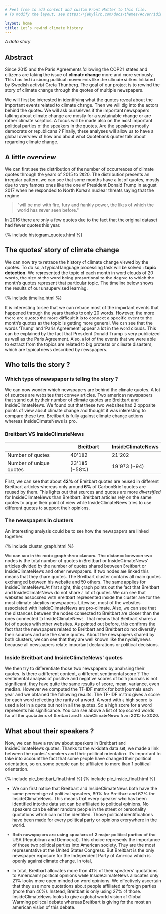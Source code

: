 ```yaml
---
# Feel free to add content and custom Front Matter to this file.
# To modify the layout, see https://jekyllrb.com/docs/themes/#overriding-theme-defaults

layout: home
title: Let’s rewind climate history 
---
```


*A data story*

## Abstract

Since 2015 and the Paris Agreements following the COP21, states and citizens are taking the issue of **climate change** more and more seriously. This has led to strong political movements like the climate strikes initiated by Swedish activist Greta Thunberg. The goal of our project is to rewind the story of climate change through the quotes of multiple newspapers. 

We will first be interested in identifying what the quotes reveal about the important events related to climate change. Then we will dig into the actors behind the quotes. We will ask ourseleves if the important newspapers talking about climate change are mostly for a sustainable change or are rather climate sceptics.  A focus will be made also on the most important political parties of the speakers in the quotes. Are the speakers mostly democrats or republicans ? Finally, these analyses will allow us to have a global overview of how and about what Quotebank quotes talk about regarding climate change.

## A little overview

We can first see the distribution of the number of occurrences of climate quotes through the years of 2015 to 2020. The distribution presents an irregular pattern, we can see that some months have a lot of quotes, mostly due to very famous ones like the one of President Donald Trump in august 2017 when he responded to North Korea’s nuclear threats saying that the regime

> "will be met with fire, fury and frankly power, the likes of which the world has never seen before."

In 2016 there are only a few quotes due to the fact that the original dataset had fewer quotes this year. 

{% include histogram_quotes.html %}

## The quotes’ story of climate change 

We can now try to retrace the history of climate change viewed by the quotes. To do so, a typical language processing task will be solved :  **topic detection**. We represented the topic of each month in word clouds of 20 words, the size of the word being proportional to the degree to which the month’s quotes represent that particular topic. The timeline below shows the results of our unsupervised learning. 

{% include timeline.html %}

It is interesting to see that we can retrace most of the important events that happened through the years thanks to only 20 words. However, the more there are quotes the more difficult it is to connect a specific event to the month’s quotes as the topic is getting more general. We can see that the words ‘Trump’ and ‘Paris Agreement’ appear a lot in the word clouds. This can be explained by the fact that President Donald Trump is very publicized as well as the Paris Agreement. Also, a lot of the events that we were able to extract from the topics are related to big protests or climate disasters, which are typical news described by newspapers.   

## Who tells the story ?

### Which type of newspaper is telling the story ?

We can now wonder which newspapers are behind the climate quotes. A lot of sources are websites that convey articles. Two american newspapers that stand out by their number of climate quotes are Breitbart and InsideClimateNews. We found out that these two websites had 2 opposite points of view about climate change and thought it was interesting to compare these two. Breitbart is fully against climate change actions whereas InsideClimateNews is pro.

### Breitbart VS InsideClimateNews

| | Breitbart | InsideClimateNews |
|-|-----------|-------------|
| Number of quotes | 40'102 | 21'202 |
| Number of unique quotes | 23'185 (~58%) | 19'973 (~94) |

First, we can see that about **42%** of Breitbart quotes are reused in different Breitbart articles whereas only around **6%** of CarbonBrief quotes are reused by them. This lights out that sources and quotes are more *diversified* for InsideClimateNews than Breitbart. Breitbart articles rely on the same quotes to argue their point of view while InsideClimateNews tries to use different quotes to support their opinions.  

### The newspapers in clusters 

An interesting analysis could be to see how the newspapers are linked together. 

{% include cluster_graph.html %}

We can see in the node graph three clusters. The distance between two nodes is the total number of quotes in Breitbart or InsideClimateNews’ articles divided by the number of quotes shared between Breitbart or InsideClimateNews and other newspapers. If two nodes are linked this means that they share quotes. The Breitbart cluster contains all main quotes exchanged between his website and 50 others. The same applies for InsideClimateNews.At first sight, this graph points out the fact that Breitbart and InsideClimateNews do not share a lot of quotes. We can see that websites associated with Breitbart represented inside the cluster are for the most climate skeptics newspapers. Likewise, most of the websites associated with InsideClimateNews are pro-climate. Also, we can see that the distances between the nodes connected to Breitbart are closer than the ones connected to InsideClimateNews. That means that Breitbart shares a lot of quotes with other websites. As pointed out before, this confirms the fact that the newspapers related to Breitbart and Breitbart do not diversify their sources and use the same quotes. About the newspapers shared by both clusters, we can see that they are well known like the nydailynews because all newspapers relate important declarations or political decisions.


### Inside Breitbart and InsideClimateNews' quotes

We then try to differentiate those two newspapers by analysing their quotes. Is there a different content, a different sentimental score ? The sentimental analysis of positive and negative scores of both journals is not significant, they have quite the same results of score, mean, variance, even median. However we computed the TF-IDF matrix for both journals each year and we obtained the following results. The TF-IDF matrix gives a score for each word reflecting the rarity of a word. A word with a high score is used a lot in a quote but not in all the quotes. So a high score for a word represents his significance. You can see above a list of top scored words for all the quotations of Breibart and InsideClimateNews from 2015 to 2020. 


## What about their speakers ? 

Now, we can have a review about speakers in Breitbart and InsideClimateNews quotes. Thanks to the wikidata data set, we made a link between the quotes' speakers and their political orientation. It’s important to take into account the fact that some people have changed their political orientation, so on, some people can be affiliated to more than 1 political orientation. 

{% include pie_breitbart_final.html %}
{% include pie_inside_final.html %}
 
- We can first notice that Breitbart and InsideClimateNews both have the same percentage of political speakers, 69% for Breitbart and 62% for InsideClimateNews. This means that every speaker who has been identified into the data set can be affiliated to political opinions. No speakers can be either random people in the street or personality quotations which can not be identified. Those political identifications have been made for every political party or opinions everywhere in the world. 

- Both newspapers are using speakers of 2 major political parties of the USA (Republican and Democrat). This choice represents the importance of those two political parties into American society. They are the most representative at the United States Congress. But Breitbart is the only newspaper exposure for the Independent Party of America which is openly against climate change. In total, 

- In total, Breitbart allocates more than 41% of their speakers' quotations to Americain’s political opinions while InsideClimateNews allocates only 21% looks more open minded on word opinions. We effectively ascertain that they use more quotations about people affiliated at foreign parties (more than 40%). Instead, Breitbart is only using 27% of those. InsideClimateNews looks to give a global world vision of Global Warming political debate whereas Breitbart is giving for the most an american vision of this debate.



